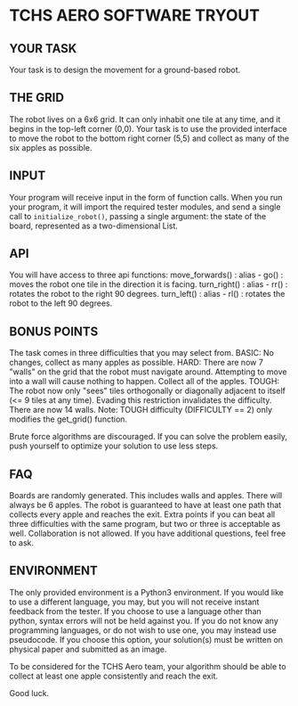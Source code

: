 # TCHS AERO SOFTWARE TRYOUT

## YOUR TASK
Your task is to design the movement for a ground-based robot.

## THE GRID
The robot lives on a 6x6 grid. It can only inhabit one tile at any time, and it begins in the top-left corner (0,0).
Your task is to use the provided interface to move the robot to the bottom right corner (5,5) and collect as many of the six apples as possible.

## INPUT
Your program will receive input in the form of function calls.
When you run your program, it will import the required tester modules, and send a single call to `initialize_robot()`, passing a single argument: the state of the board, represented as a two-dimensional List.

## API
You will have access to three api functions:
move_forwards() : alias - go() : moves the robot one tile in the direction it is facing. 
turn_right() : alias - rr() : rotates the robot to the right 90 degrees.
turn_left() : alias - rl() : rotates the robot to the left 90 degrees.

## BONUS POINTS
The task comes in three difficulties that you may select from.
BASIC: No changes, collect as many apples as possible.
HARD: There are now 7 "walls" on the grid that the robot must navigate around. Attempting to move into a wall will cause nothing to happen. Collect all of the apples.
TOUGH: The robot now only "sees" tiles orthogonally or diagonally adjacent to itself (<= 9 tiles at any time). Evading this restriction invalidates the difficulty. There are now 14 walls.
Note: TOUGH difficulty (DIFFICULTY == 2) only modifies the get_grid() function.

Brute force algorithms are discouraged. If you can solve the problem easily, push yourself to optimize your solution to use less steps. 

## FAQ
Boards are randomly generated. This includes walls and apples.
There will always be 6 apples.
The robot is guaranteed to have at least one path that collects every apple and reaches the exit.
Extra points if you can beat all three difficulties with the same program, but two or three is acceptable as well.
Collaboration is not allowed.
If you have additional questions, feel free to ask.

## ENVIRONMENT
The only provided environment is a Python3 environment. If you would like to use a different language, you may, but you will not receive instant feedback from the tester. 
If you choose to use a language other than python, syntax errors will not be held against you.
If you do not know any programming languages, or do not wish to use one, you may instead use pseudocode. If you choose this option, your solution(s) must be written on physical paper and submitted as an image.

To be considered for the TCHS Aero team, your algorithm should be able to collect at least one apple consistently and reach the exit.

Good luck.